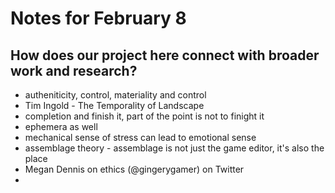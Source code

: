 # Notes for February 8 

## How does our project here connect with broader work and research?
- autheniticity, control, materiality and control
- Tim Ingold - The Temporality of Landscape 
- completion and finish it, part of the point is not to finight it
- ephemera as well
- mechanical sense of stress can lead to emotional sense
- assemblage theory - assemblage is not just the game editor, it's also the place
- Megan Dennis on ethics (@gingerygamer) on Twitter
- 
